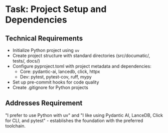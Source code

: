 # Task: Project Setup and Dependencies

## Technical Requirements
- Initialize Python project using `uv`
- Create project structure with standard directories (src/documatic/, tests/, docs/)
- Configure pyproject.toml with project metadata and dependencies:
  - Core: pydantic-ai, lancedb, click, httpx
  - Dev: pytest, pytest-cov, ruff, mypy
- Set up pre-commit hooks for code quality
- Create .gitignore for Python projects

## Addresses Requirement
"I prefer to use Python with uv" and "I like using Pydantic AI, LanceDB, Click for CLI, and pytest" - establishes the foundation with the preferred toolchain.